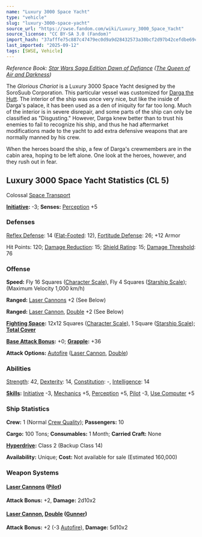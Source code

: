 ```yaml
---
name: "Luxury 3000 Space Yacht"
type: "vehicle"
slug: "luxury-3000-space-yacht"
source_url: "https://swse.fandom.com/wiki/Luxury_3000_Space_Yacht"
source_license: "CC BY-SA 3.0 (Fandom)"
import_hash: "37afffe75c887c47479ec0d9a9d28432573a30bcf2d97b42cefdbe69c51be3f5"
last_imported: "2025-09-12"
tags: [SWSE, Vehicle]
---
```

*Reference Book: [Star Wars Saga Edition Dawn of Defiance](https://swse.fandom.com/wiki/Star_Wars_Saga_Edition_Dawn_of_Defiance) ([The Queen of Air and Darkness](https://swse.fandom.com/wiki/The_Queen_of_Air_and_Darkness))*

The *Glorious Chariot* is a Luxury 3000 Space Yacht designed by the SoroSuub Corporation. This particular vessel was customized for [Darga the Hutt](https://swse.fandom.com/wiki/Darga_the_Hutt). The interior of the ship was once very nice, but like the inside of Darga's palace, it has been used as a den of iniquity for far too long. Much of the interior is in severe disrepair, and some parts of the ship can only be classified as "Disgusting." However, Darga knew better than to trust his enemies to fail to recognize his ship, and thus he had aftermarket modifications made to the yacht to add extra defensive weapons that are normally manned by his crew.

When the heroes board the ship, a few of Darga's crewmembers are in the cabin area, hoping to be left alone. One look at the heroes, however, and they rush out in fear.
## Luxury 3000 Space Yacht Statistics (CL 5)
Colossal [Space Transport](https://swse.fandom.com/wiki/Space_Transport)

**[Initiative](https://swse.fandom.com/wiki/Initiative):** -3; **Senses:** [Perception](https://swse.fandom.com/wiki/Perception) +5
### Defenses
[Reflex Defense](https://swse.fandom.com/wiki/Reflex_Defense_(Vehicles)): 14 ([Flat-Footed](https://swse.fandom.com/wiki/Flat-Footed): 12), [Fortitude Defense](https://swse.fandom.com/wiki/Fortitude_Defense_(Vehicles)): 26; +12 Armor

Hit Points: 120; [Damage Reduction](https://swse.fandom.com/wiki/Damage_Reduction): 15; [Shield Rating](https://swse.fandom.com/wiki/Shield_Rating): 15; [Damage Threshold](https://swse.fandom.com/wiki/Damage_Threshold_(Vehicles)): 76
### Offense
**Speed:** Fly 16 Squares ([Character Scale](https://swse.fandom.com/wiki/Character_Scale)), Fly 4 Squares ([Starship Scale](https://swse.fandom.com/wiki/Starship_Scale)); (Maximum Velocity 1,000 km/h)

**Ranged:** [Laser Cannons](https://swse.fandom.com/wiki/Laser_Cannons) +2 (See Below)

**Ranged:** [Laser Cannon](https://swse.fandom.com/wiki/Laser_Cannon), [Double](https://swse.fandom.com/wiki/Double) +2 (See Below)

**[Fighting Space](https://swse.fandom.com/wiki/Fighting_Space):** 12x12 Squares ([Character Scale](https://swse.fandom.com/wiki/Character_Scale)), 1 Square ([Starship Scale](https://swse.fandom.com/wiki/Starship_Scale)); **[Total Cover](https://swse.fandom.com/wiki/Total_Cover)**

**[Base Attack Bonus](https://swse.fandom.com/wiki/Base_Attack_Bonus):** +0; **[Grapple](https://swse.fandom.com/wiki/Grapple):** +36

**Attack Options:** [Autofire](https://swse.fandom.com/wiki/Autofire_(Vehicle_Combat)) ([Laser Cannon](https://swse.fandom.com/wiki/Laser_Cannon), [Double](https://swse.fandom.com/wiki/Double))
### Abilities
[Strength](https://swse.fandom.com/wiki/Strength): 42, [Dexterity](https://swse.fandom.com/wiki/Dexterity): 14, [Constitution](https://swse.fandom.com/wiki/Constitution): -, [Intelligence](https://swse.fandom.com/wiki/Intelligence): 14

**[Skills](https://swse.fandom.com/wiki/Skills):** [Initiative](https://swse.fandom.com/wiki/Initiative) -3, [Mechanics](https://swse.fandom.com/wiki/Mechanics) +5, [Perception](https://swse.fandom.com/wiki/Perception) +5, [Pilot](https://swse.fandom.com/wiki/Pilot) -3, [Use Computer](https://swse.fandom.com/wiki/Use_Computer) +5
### Ship Statistics
**Crew:** 1 (Normal [Crew Quality](https://swse.fandom.com/wiki/Crew_Quality)); **Passengers:** 10

**Cargo:** 100 Tons; **Consumables:** 1 Month; **Carried Craft:** None

**[Hyperdrive](https://swse.fandom.com/wiki/Hyperdrive):** Class 2 (Backup Class 14)

**Availability:** Unique; **Cost:** Not available for sale (Estimated 160,000)
### Weapon Systems
#### **[Laser Cannons](https://swse.fandom.com/wiki/Laser_Cannons) ([Pilot](https://swse.fandom.com/wiki/Pilot_(Vehicle_Combat)))**
**Attack Bonus:** +2, **Damage:** 2d10x2
#### **[Laser Cannon](https://swse.fandom.com/wiki/Laser_Cannon), [Double](https://swse.fandom.com/wiki/Double) ([Gunner](https://swse.fandom.com/wiki/Gunner))**
**Attack Bonus:** +2 (-3 [Autofire](https://swse.fandom.com/wiki/Autofire_(Vehicle_Combat))), **Damage:** 5d10x2